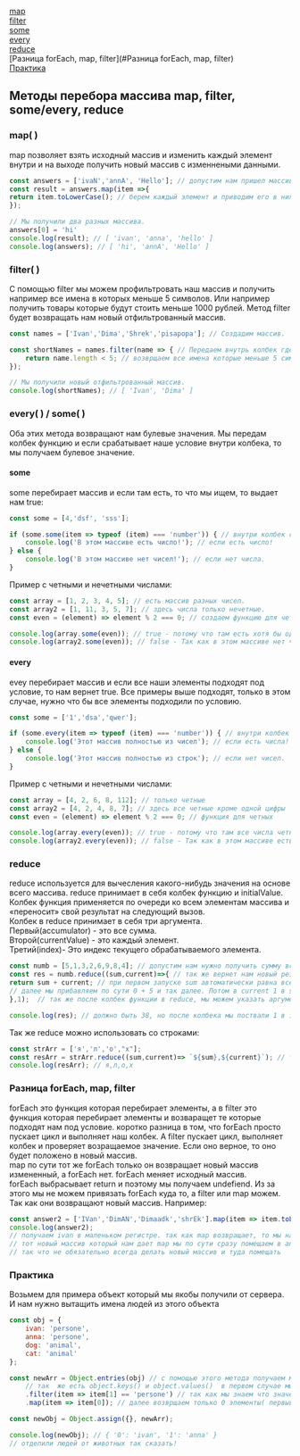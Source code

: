 [map](#map)<br>
[filter](#filter)<br>
[some](#some)<br>
[every](#every)<br>
[reduce](#reduce)<br>
[Разница forEach, map, filter](#Разница forEach, map, filter)<br>
[Практика](#Практика)<br>

## Методы перебора массива map, filter, some/every, reduce

### <a name='#map'> map( )  </a>
map позволяет взять исходный массив и изменить каждый элемент внутри и на выходе получить новый массив с изменнеными данными.

```javaScript
const answers = ['ivaN','annA', 'Hello']; // допустим нам пришел массив с тем что вводили пользватели.
const result = answers.map(item =>{
return item.toLowerCase(); // берем каждый элемент и приводим его в нижний регистр.
}); 

// Мы получили два разных массива.
answers[0] = 'hi'
console.log(result); // [ 'ivan', 'anna', 'hello' ]
console.log(answers); // [ 'hi', 'annA', 'Hello' ]
```

### <a name='#filter'> filter( ) </a>
С помощью filter мы можем профильтровать наш массив и получить например все имена в которых меньше 5 символов. Или например получить товары которые будут стоить меньше 1000 рублей.
Метод filter будет возвращать нам новый отфильтрованный массив.
```javaScript
const names = ['Ivan','Dima','Shrek','pisapopa']; // Создадим массив.

const shortNames = names.filter(name => { // Передаем внутрь колбек где name Будет каждый наш элемент массива.
    return name.length < 5; // возврщаем все имена которые меньше 5 символов.  
});

// Мы получили новый отфильтрованный массив.
console.log(shortNames); // [ 'Ivan', 'Dima' ]
```
### every( ) / some( )
Оба этих метода возвращают нам булевые значения. Мы передам колбек функцию и если срабатывает наше условие внутри колбека, то мы получаем булевое значение.
#### some ####
some перебирает массив и если там есть, то что мы ищем, то выдает нам true:
```javaScript
const some = [4,'dsf', 'sss'];

if (some.some(item => typeof (item) === 'number')) { // внутри колбек с typeof и мы проверяем равен ли тип number.
    console.log('В этом массиве есть число!'); // если есть число!
} else {
    console.log('В этом массиве нет чисел!'); // если нет числа.
}
```
Пример с четными и нечетными числами:
```javaScript
const array = [1, 2, 3, 4, 5]; // есть массив разных чисел.
const array2 = [1, 11, 3, 5, 7]; // здесь числа только нечетные.
const even = (element) => element % 2 === 0; // создаем функцию для четных чисел.

console.log(array.some(even)); // true - потому что там есть хотя бы одно четное число.
console.log(array2.some(even)); // false - Так как в этом массиве нет четных чисел.
```

#### every ####
evey перебирает массив и если все наши элементы подходят под условие, то нам вернет true.
Все примеры выше подходят, только в этом случае, нужно что бы все элементы подходили по условию.
```javaScript
const some = ['1','dsa','qwer'];

if (some.every(item => typeof (item) === 'number')) { // внутри колбек с typeof и мы проверяем равен ли тип number.
    console.log('Этот массив полностью из чисел'); // если есть числа!
} else {
    console.log('Этот массив полностью из строк'); // если нет чисел.
}
```
Пример с четными и нечетными числами:
```javaScript
const array = [4, 2, 6, 8, 112]; // только четные
const array2 = [4, 2, 4, 8, 7]; // здесь все четные кроме одной цифры
const even = (element) => element % 2 === 0; // функция для четных

console.log(array.every(even)); // true - потому что там все числа четные
console.log(array2.every(even)); // false - Так как в этом массиве есть хотя бы одно нечетное
```




### reduce
reduce используется для вычесления какого-нибудь значения на основе всего массива. reduce принимает в себя колбек функцию и initialValue.
Колбек функция применяется по очереди ко всем элементам массива и «переносит» свой результат на следующий вызов.<br>
Колбек в reduce принимает в себя три аргумента.<br>
Первый(accumulator) - это все сумма.<br>
Второй(currentValue) - это каждый элемент.<br>
Третий(index)- Это индекс текущего обрабатываемого элемента.
```javaScript
const numb = [5,1,3,2,6,9,8,4]; // допустим нам нужно получить сумму всех этих элементов.
const res = numb.reduce((sum,current)=>{ // так же вернет нам новый результат который мы помещаем в res.
return sum + current; // при первом запуске sum автоматически равна всегда 0, в current будет 5 - наш первый элемент массива
// далее мы прибавляем по сути 0 + 5 и так далее. Потом в current 1 в sum 5 это прибавляется и в sum уже будет 6 и тд тд
},1);  // так же после колбек функции в reduce, мы можем указать аргумент 'initialValue' который принимает в себя начальное значение sum.

console.log(res); // должно быть 38, но после колбека мы поствали 1 в initialValue и оно пошло в sum, так что 39.
```
Так же reduce можно использовать со строками:
```javaScript
const strArr = ['я','л','о',"х"];
const resArr = strArr.reduce((sum,current)=> `${sum},${current}`); // так же можем слепить строки, тут мы добавили между ними запятые
console.log(resArr); // я,л,о,х
```
### Разница forEach, map, filter
forEach это функция которая перебирает элементы, а в filter это функция которая перебирает элементы и возваращет те которые подходят нам под условие.
коротко разница в том, что forEach просто пускает цикл и выполняет наш колбек. А filter пускает цикл, выполняет колбек и проверяет возращаемое значение. Если оно верное, то оно будет положено в новый массив.<br>
map по сути тот же forEach только он возвращает новый массив измененный, а forEach нет. forEach меняет исходный  массив.<br>
forEach выбрасывает return и поэтому мы получаем undefiend. Из за этого мы не можем привязать forEach куда то, а filter или map можем. Так как они возвращают новый массив.
Например:
```javaScript
const answer2 = ['IVan','DimAN','Dimaadk','shrEk'].map(item => item.toLowerCase()).filter(item => item.length < 5);
console.log(answer2); 
// получаем ivan в маленьком регистре. так как map возвращает, то мы на этом можем юзать filter у forEach Был бы undefiend поэтому применить что то дальше не получилось бы
// тот новый массив который нам дает map мы по сути сразу помещаем в answer2, то же самое делает и filter
// так что не обязательно всегда делать новый массив и туда помещать
```
### Практика
Возьмем для примера объект который мы якобы получили от сервера. И нам нужно вытащить имена людей из этого объекта
```javaScript
const obj = {
    ivan: 'persone',
    anna: 'persone',
    dog: 'animal',
    cat: 'animal'
};

const newArr = Object.entries(obj) // с помощью этого метода получаем матрицу, массив в массиве, получаем ключ и значение[[ключ][значение]]
    // так  же есть object.keys() и object.values()  в первом случае мы получим ключи во втором значения в виже массива
    .filter(item => item[1] == 'persone') // так как мы знаем что значения у нас под индексом 1, мы проверяем значение на persone
    .map(item => item[0]); // далее возврщаем только 0 элементы( первыве) и так мы получаем наш массив с именами

const newObj = Object.assign({}, newArr);

console.log(newObj); // { '0': 'ivan', '1': 'anna' } 
// отделили людей от животных так сказать!
```
